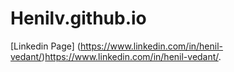 # Henilv.github.io
[Linkedin Page]  (https://www.linkedin.com/in/henil-vedant/)https://www.linkedin.com/in/henil-vedant/.
